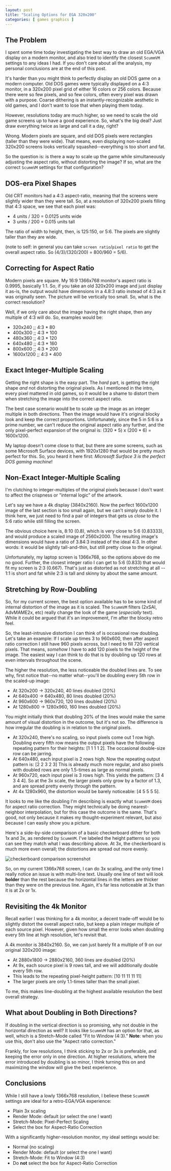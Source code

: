 ```yaml
---
layout: post
title: "Scaling Options for EGA 320x200"
categories: [ games graphics ]
---
```


## The Problem

I spent some time today investigating the best way to draw an old EGA/VGA display
on a modern monitor, and also tried to identify the closest `ScummVM` settings to
any ideas I had.  If you don't care about all the analysis,
my personal conclusions are at the end of this post.

It's harder than you might think to perfectly display an old DOS game on a modern
computer.  Old DOS games were typically displayed on a 4:3 monitor, in a 320x200 pixel
grid of either 16 colors or 256 colors.  Because
there were so few pixels, and so few colors, often every pixel was drawn with a purpose.
Coarse dithering is an instantly-recognizable aesthetic in old games, and I don't want
to lose that when playing them today.

However, resolutions today are much higher, so we need to scale the old game screens up
to have a good experience.  So, what's the big deal?  Just draw everything twice as large
and call it a day, right?

Wrong. Modern pixels are square, and old DOS pixels were rectangles (taller than they
were wide).  That means, even displaying non-scaled 320x200 screens looks vertically
squashed--everything is too short and fat.

So the question is: is there a way to scale up the game while simultaneously adjusting the
aspect ratio, without distorting the image?  If so, what are the correct `ScummVM` settings
for that configuration?

## DOS-era Pixel Shapes

Old CRT monitors had a 4:3 aspect-ratio, meaning that the screens were slightly wider than
they were tall.  So, at a resolution of 320x200 pixels filling that 4:3 space, we see
that each pixel was:

  - 4 units / 320 =  0.0125 units wide
  - 3 units / 200 =  0.015  units tall
  
The ratio of width to height, then, is 125:150, or 5:6.  The pixels are slightly taller
than they are wide.

(note to self: in general you can take `screen ratio`/`pixel ratio` to get the overall
aspect ratio.  So (4/3)/(320/200) = 800/960 = 5/6).

## Correcting for Aspect Ratio

Modern pixels are square.  My 16:9 1366x768 monitor's aspect ratio is 0.9995, basically 1:1.
So, if you take an old 320x200 image and just display it as-is, the output would have
dimensions in a 4.8:3 ratio instead of 4:3 as it was originally seen.
The picture will be vertically too small.  So, what is the correct resolution?

Well, if we only care about the image having the right shape, then any multiple of 4:3 will
do.  So, examples would be:

  - 320x240   ;; 4:3 * 80
  - 400x300   ;; 4:3 * 100
  - 480x360   ;; 4:3 * 120
  - 640x480   ;; 4:3 * 160
  - 800x600   ;; 4:3 * 200
  - 1600x1200 ;; 4:3 * 400

## Exact Integer-Multiple Scaling

Getting the right shape is the easy part.  The *hard* part, is getting the right shape *and*
not distorting the original pixels. As I mentioned in the intro, every pixel mattered
in old games, so it would be a shame to distort them when stretching the image into the
correct aspect ratio.

The best case scenario would be to scale up the image as an integer multiple in both
directions.  Then the image would have it's original blocky look and keep the correct
proportions.  Unfortunately, since the 5 in 5:6 is a prime number, we can't reduce the
original aspect ratio any further, and the only pixel-perfect
expansion of the original is: (320 \* 5) x (200 \* 6) = 1600x1200.

My laptop doesn't come close to that, but there are some screens, such as some Microsoft
Surface devices, with 1920x1280 that would be pretty much perfect for this.  So, you 
heard it here first: *Microsoft Surface 3 is the perfect DOS gaming machine*!

## Non-Exact Integer-Multiple Scaling

I'm clutching to integer-multiples of the original pixels because I don't want to affect
the crispness or "internal logic" of the artwork.

Let's say we have a 4k display (3840x2160).  Now the perfect 1600x1200 image of the
last section is too small again, but we can't simply double it.  I think here, we just
need to find a pair of integers that gets us *close* to the 5:6 ratio while still
filling the screen.

The obvious choice here is, 8:10 (0.8), which is very close to 5:6 (0.83333), and
would produce a scaled image of 2560x2000.  The resulting image's dimensions would
have a ratio of 3.84:3 instead of the ideal 4:3. In other words: it would be slightly
tall-and-thin, but still pretty close to the original.

Unfortunately, my laptop screen is 1366x768, so the options above do me no good. 
Further, the closest integer ratio I can get to
5:6 (0.833) that would fit my screen is 2:3 (0.667).  That's just as distorted as not
stretching at all -- 1:1 is short and fat while 2:3 is tall and skinny by about the
same amount.

## Stretching by Row-Doubling

So, for my current screen, the best option available has to be some kind of 
internal distortion of the image as it is scaled.  The `ScummVM` filters (2xSAI, 
AdvMAME2x, etc) really change the look of the game (*especially* text). While it 
could be argued that it's an improvement, I'm after the blocky retro feel.

So, the least-intrusive distortion I can think of is occasional row doubling.  Let's take
an example:   If I scale up times 3 to 960x600, then after aspect ratio correction I still
have 960 pixels across, but I need to fill 720 vertical pixels. That means, *somehow* I
have to add 120 pixels to the height of the image.  The easiest way I can think to do that is
by doubling up 120 rows at even intervals throughout the scene.

The higher the resolution, the less noticeable the doubled lines are.
To see why, first notice that--no matter what--you'll be doubling every 5th row in the
scaled-up image:

  - At 320x200 -> 320x240, 40 lines doubled (20%)
  - At 640x400 -> 640x480, 80 lines doubled (20%)
  - At 960x600 -> 960x720, 120 lines doubled (20%)
  - At 1280x800 -> 1280x960, 160 lines doubled (20%)
 
You might initially think that doubling 20% of the lines would make the same amount of
visual distortion in the outcome, but it's not so.  The difference is how irregular the doubling
is in relation to the original pixels.
 
  - At 320x240, there's no scaling, so input pixels come out 1 row high.  Doubling every
   fifth row means the output pixels have the following repeating pattern for their heights:
  [1 1 1 1 2].  The occasional double-size row can be jarring.
  - At 640x480, each input pixel is 2 rows high.  Now the repeating output pattern is:
  [2 2 3 2 3]  This is already much more regular, and also pixels with doubled rows are
  only 1.5-times as large as normal pixels. 
  - At 960x720, each input pixel is 3 rows high.  This yields the
  pattern: [3 4 3 4 4].  So at the 3x scale, the larger pixels 
  only grow by a factor of 1.3, and are spread pretty evenly through the pattern.
  - At 4x 1280x960, the distortion would be barely noticeable: [4 5 5 5 5].

It looks to me like the doubling I'm describing is exactly what `ScummVM` does for
aspect ratio correction.  They might technically be doing nearest-neighbor interpolation,
but for this case the outcome is the same.  That's good, not only because it makes my thought-experiment
relevant, but also because I can easily show you a picture.

Here's a side-by-side comparison of a basic checkerboard dither for both 1x and 3x, as
rendered by `ScummVM`.  I've labeled the height patterns so you can see they match
what I was describing above.  At 3x, the checkerboard is much more even overall; the
distortions are spread out more evenly.

![checkerboard comparison screenshot](/assets/2020/07/dither-compare-1x-to-3x.png)

So, on my current 1366x768 screen, I can do 3x scaling, and the only time I really 
notice an issue is with multi-line text. Usually one line of text will look **bolder** 
than the rest because the horizontal lines in the letters are thicker than they were on 
the previous line. Again, it's far less noticeable at 3x than it is at 2x or 1x.

## Revisiting the 4k Monitor

Recall earlier I was thinking for a 4k monitor, a decent trade-off would be to slightly
distort the overall aspect ratio, but keep a plain integer multiple of each source pixel.
However, given how small the error looks when doubling every 5th line at high resolution,
let's revisit that.

A 4k monitor is 3840x2160.  So, we can just barely fit a multiple of 9 on our
original 320x200 image:

  - At 2880x1800 -> 2880x2160, 360 lines are doubled (20%)
  - At 9x, each source pixel is 9 rows tall, and we will additionally 
  double every 5th row.
  - This leads to the repeating pixel-height pattern: [10 11 11 11 11]
  - The larger pixels are only 1.1-times taller than the small pixel.

To me, this makes line-doubling at the highest available resolution the best overall
strategy.

## What about Doubling in Both Directions?

If doubling in the vertical direction is so promising, why not double in the
horizontal direction as well?  It looks like `ScummVM` has an option for that, as well,
which is a Stretch-Mode called "Fit to Window (4:3)."  **Note**: when you use this, don't
also use the "Aspect ratio correction."

Frankly, for low resolutions, I think sticking to 2x or 3x is preferable, and keeping the
error only in one direction.  At higher resolutions, where the error introduced by
doubling is so minor, I think turning this on and maximizing the window will give the
best experience.

## Conclusions

While I still have a lowly 1366x768 resolution, I believe these `ScummVM` settings are
ideal for a retro-EGA/VGA experience:

  - Plain 3x scaling
  - Render Mode: default (or select the one I want)
  - Stretch-Mode: Pixel-Perfect Scaling
  - Select the box for Aspect-Ratio Correction
  
With a significantly higher-resolution monitor, my ideal settings would be:

  - Normal (no scaling)
  - Render Mode: default (or select the one I want)
  - Stretch-Mode: Fit to Window (4:3)
  - Do **not** select the box for Aspect-Ratio Correction
  
